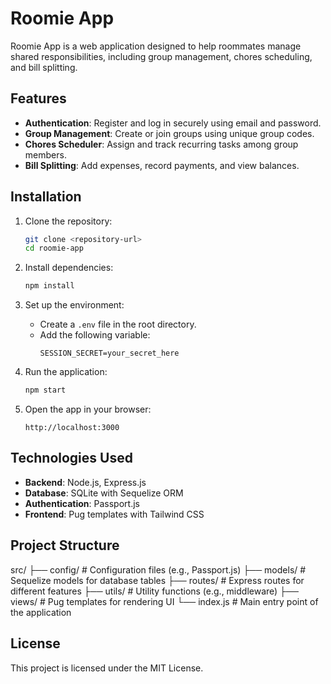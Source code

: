 # Roomie App

Roomie App is a web application designed to help roommates manage shared responsibilities, including group management, chores scheduling, and bill splitting.

## Features

- **Authentication**: Register and log in securely using email and password.
- **Group Management**: Create or join groups using unique group codes.
- **Chores Scheduler**: Assign and track recurring tasks among group members.
- **Bill Splitting**: Add expenses, record payments, and view balances.

## Installation

1. Clone the repository:
   ```bash
   git clone <repository-url>
   cd roomie-app
   ```

2. Install dependencies:
   ```bash
   npm install
   ```

3. Set up the environment:
   - Create a `.env` file in the root directory.
   - Add the following variable:
     ```
     SESSION_SECRET=your_secret_here
     ```

4. Run the application:
   ```bash
   npm start
   ```

5. Open the app in your browser:
   ```
   http://localhost:3000
   ```

## Technologies Used

- **Backend**: Node.js, Express.js
- **Database**: SQLite with Sequelize ORM
- **Authentication**: Passport.js
- **Frontend**: Pug templates with Tailwind CSS

## Project Structure

src/
├── config/          # Configuration files (e.g., Passport.js)
├── models/          # Sequelize models for database tables
├── routes/          # Express routes for different features
├── utils/           # Utility functions (e.g., middleware)
├── views/           # Pug templates for rendering UI
└── index.js         # Main entry point of the application

## License

This project is licensed under the MIT License.
